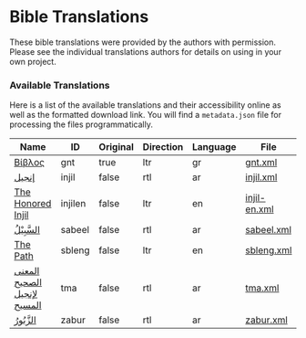 # Bible Translations

These bible translations were provided by the authors with permission. Please see the individual translations authors for details on using in your own project.

### Available Translations

Here is a list of the available translations and their accessibility online as well as the formatted download link. You will find a `metadata.json` file for processing the files programmatically.

| Name                                                   | ID      | Original | Direction | Language | File                                                                                       |
|--------------------------------------------------------|---------|----------|-----------|----------|--------------------------------------------------------------------------------------------|
| [Βίβλος](https://alkotob.org/gnt)                      | gnt     | true     | ltr       | gr       | [gnt.xml](https://github.com/alkotob/bible-translations/raw/master/data/gnt.xml)           |
| [إنجيل](https://alkotob.org/injil)                     | injil   | false    | rtl       | ar       | [injil.xml](https://github.com/alkotob/bible-translations/raw/master/data/injil.xml)       |
| [The Honored Injil](https://alkotob.org/injilen)       | injilen | false    | ltr       | en       | [injil-en.xml](https://github.com/alkotob/bible-translations/raw/master/data/injil-en.xml) |
| [السَّبِيْلُ](https://alkotob.org/sabeel)                   | sabeel  | false    | rtl       | ar       | [sabeel.xml](https://github.com/alkotob/bible-translations/raw/master/data/sabeel.xml)     |
| [The Path](https://alkotob.org/sbleng)                 | sbleng  | false    | ltr       | en       | [sbleng.xml](https://github.com/alkotob/bible-translations/raw/master/data/sbleng.xml)     |
| [المعنى الصحيح لإنجيل المسيح](https://alkotob.org/tma) | tma     | false    | rtl       | ar       | [tma.xml](https://github.com/alkotob/bible-translations/raw/master/data/tma.xml)           |
| [الزَّبُورُ](https://alkotob.org/zabur)                    | zabur   | false    | rtl       | ar       | [zabur.xml](https://github.com/alkotob/bible-translations/raw/master/data/zabur.xml)       |